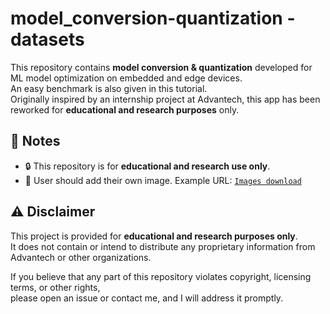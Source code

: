 # model_conversion-quantization - datasets


This repository contains **model conversion & quantization** developed for ML model optimization on embedded and edge devices.  
An easy benchmark is also given in this tutorial.   
Originally inspired by an internship project at Advantech, this app has been reworked for **educational and research purposes** only.  

## 📌 Notes

* 🔒 This repository is for **educational and research use only**.
* 🌄 User should add their own image. 
Example URL: [`Images download`](https://www.image-net.org/challenges/LSVRC/2010/2010-downloads.php#images)



## ⚠️ Disclaimer
This project is provided for **educational and research purposes only**.  
It does not contain or intend to distribute any proprietary information from Advantech or other organizations.  

If you believe that any part of this repository violates copyright, licensing terms, or other rights,  
please open an issue or contact me, and I will address it promptly.




